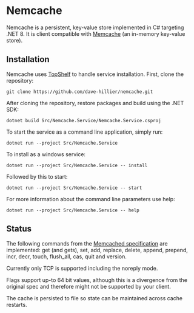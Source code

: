 # Nemcache

Nemcache is a persistent, key-value store implemented in C# targeting .NET 8.
It is client compatible with [Memcache](http://memcached.org/) (an in-memory key-value store).

## Installation

Nemcache uses [TopShelf](http://topshelf-project.com/) to handle service installation. 
First, clone the repository:
```
git clone https://github.com/dave-hillier/nemcache.git
```

After cloning the repository, restore packages and build using the .NET SDK:
```
dotnet build Src/Nemcache.Service/Nemcache.Service.csproj
```

To start the service as a command line application, simply run:
```
dotnet run --project Src/Nemcache.Service
```

To install as a windows service:
```
dotnet run --project Src/Nemcache.Service -- install
```
Followed by this to start:
```
dotnet run --project Src/Nemcache.Service -- start
```
For more information about the command line parameters use help:
```
dotnet run --project Src/Nemcache.Service -- help
```

## Status

The following commands from the [Memcached specification](https://raw.github.com/memcached/memcached/master/doc/protocol.txt) 
are implemented: get (and gets), set, add, replace, delete, append, prepend, incr, decr, touch, flush_all, cas, quit and version.
 
Currently only TCP is supported including the noreply mode. 

Flags support up-to 64 bit values, although this is a divergence from the original spec and therefore might not be supported by your client.

The cache is persisted to file so state can be maintained across cache restarts. 

